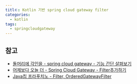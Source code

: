 ```yaml
---
titlㄷ: Kotlin 기반 spring cloud gateway filter
categories:
  - kotlin
tags:
  - springcloudgateway
--- 
```


## 참고
- [돌머리에 각인을 - spring cloud gateway - 기능 간단 살펴보기](https://pius712.tistory.com/13)
- [어제보다 오늘 더 - Spring Cloud Gateway - Filter추가하기](https://kingchan223.tistory.com/398)
- [Java칩 프라푸치노 - Filter, OrderedGatewayFilter](https://m.blog.naver.com/qjawnswkd/222309243624)